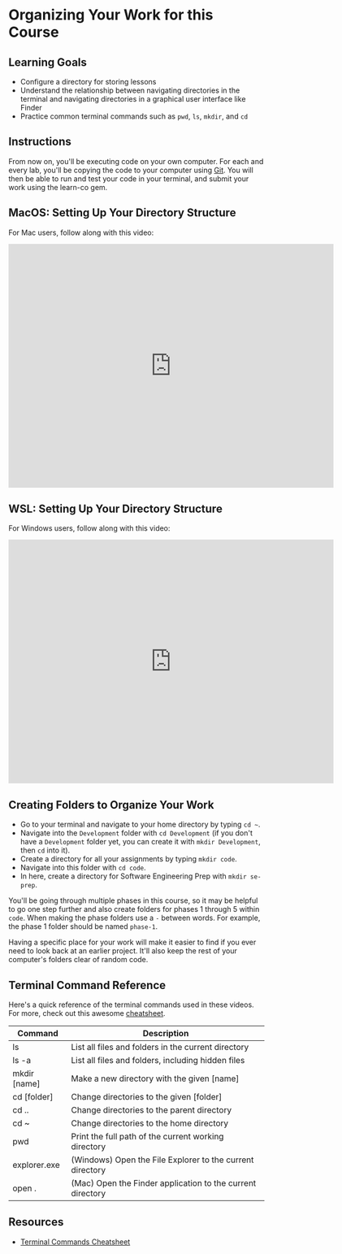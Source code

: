 # Organizing Your Work for this Course

## Learning Goals

- Configure a directory for storing lessons
- Understand the relationship between navigating directories in the terminal and
  navigating directories in a graphical user interface like Finder
- Practice common terminal commands such as `pwd`, `ls`, `mkdir`, and `cd`

## Instructions

From now on, you'll be executing code on your own computer. For each and every
lab, you'll be copying the code to your computer using
[Git](https://git-scm.com). You will then be able to run and test your code in
your terminal, and submit your work using the learn-co gem.

## MacOS: Setting Up Your Directory Structure

For Mac users, follow along with this video:

<iframe width="640" height="480" src="https://www.youtube.com/embed/_zeNHyW9gvw" frameborder="0" allowfullscreen></iframe>

## WSL: Setting Up Your Directory Structure

For Windows users, follow along with this video:

<iframe width="640" height="480" src="https://www.youtube.com/embed/EwLe9M4xZlk" frameborder="0" allowfullscreen></iframe>

## Creating Folders to Organize Your Work

- Go to your terminal and navigate to your home directory by typing `cd ~`.
- Navigate into the `Development` folder with `cd Development` (if you don't
  have a `Development` folder yet, you can create it with `mkdir Development`,
  then `cd` into it).
- Create a directory for all your assignments by typing `mkdir code`.
- Navigate into this folder with `cd code`.
- In here, create a directory for Software Engineering Prep with
  `mkdir se-prep`.

You'll be going through multiple phases in this course, so it may be helpful
to go one step further and also create folders for phases 1 through 5 within
`code`. When making the phase folders use a `-` between words. For example,
the phase 1 folder should be named `phase-1`.

Having a specific place for your work will make it easier to find if you ever
need to look back at an earlier project. It'll also keep the rest of your
computer's folders clear of random code.

## Terminal Command Reference

Here's a quick reference of the terminal commands used in these videos. For
more, check out this awesome [cheatsheet].

| Command      | Description                                                |
| ------------ | ---------------------------------------------------------- |
| ls           | List all files and folders in the current directory        |
| ls -a        | List all files and folders, including hidden files         |
| mkdir [name] | Make a new directory with the given [name]                 |
| cd [folder]  | Change directories to the given [folder]                   |
| cd ..        | Change directories to the parent directory                 |
| cd ~         | Change directories to the home directory                   |
| pwd          | Print the full path of the current working directory       |
| explorer.exe | (Windows) Open the File Explorer to the current directory  |
| open .       | (Mac) Open the Finder application to the current directory |

## Resources

- [Terminal Commands Cheatsheet][cheatsheet]

[cheatsheet]: https://github.com/0nn0/terminal-mac-cheatsheet
